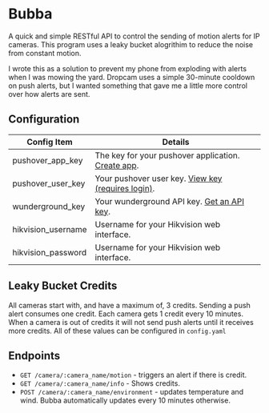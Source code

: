 # Bubba

A quick and simple RESTful API to control the sending of motion alerts for IP cameras. This program uses a leaky bucket alogrithim to reduce the noise from constant motion.

I wrote this as a solution to prevent my phone from exploding with alerts when I was mowing the yard. Dropcam uses a simple 30-minute cooldown on push alerts, but I wanted something that gave me a little more control over how alerts are sent.

## Configuration

| Config Item | Details |
|--|--|
| pushover_app_key | The key for your pushover application. [Create app](https://pushover.net/apps/build). |
| pushover_user_key | Your pushover user key. [View key (requires login)](https://pushover.net/). |
| wunderground_key | Your wunderground API key. [Get an API key](http://www.wunderground.com/weather/api/d/login.html). |
| hikvision_username | Username for your Hikvision web interface. |
| hikvision_password | Username for your Hikvision web interface. |


## Leaky Bucket Credits
All cameras start with, and have a maximum of, 3 credits. Sending a push alert consumes one credit. Each camera gets 1 credit every 10 minutes. When a camera is out of credits it will not send push alerts until it receives more credits. All of these values can be configured in `config.yaml`

## Endpoints
* `GET /camera/:camera_name/motion` - triggers an alert if there is credit.
* `GET /camera/:camera_name/info` - Shows credits.
* `POST /camera/:camera_name/environment` - updates temperature and wind. Bubba automatically updates every 10 minutes otherwise.
